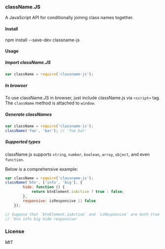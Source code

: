### className.JS

A JavaScript API for conditionally joining class names together. 

#### Install

npm install --save-dev classname-js

#### Usage

##### Import className.JS

~~~js
var className = require('classname-js');
~~~

##### In browser

To use className.JS in browser, just include className.js via `<script>` tag. The `className` method is attached to `window`.

##### Generate classNames

~~~js
var className = require('classname-js');
className('foo', 'bar'); // 'foo bar'
~~~

##### Supported types

className.js supports `string`, `number`, `boolean`, `array`, `object`, and even `function`.

Below is a comprehensive example:

~~~js
var className = require('classname-js');
className('btn', ['info', 'big'], {
        hide: function () {
            return btnElement.isActive ? true : false;
        },
        responsive: isResponsive || false
    });

// Suppose that `btnElement.isActive` and `isResponsive` are both true
// 'btn info big hide responsive'
~~~

### License

MIT